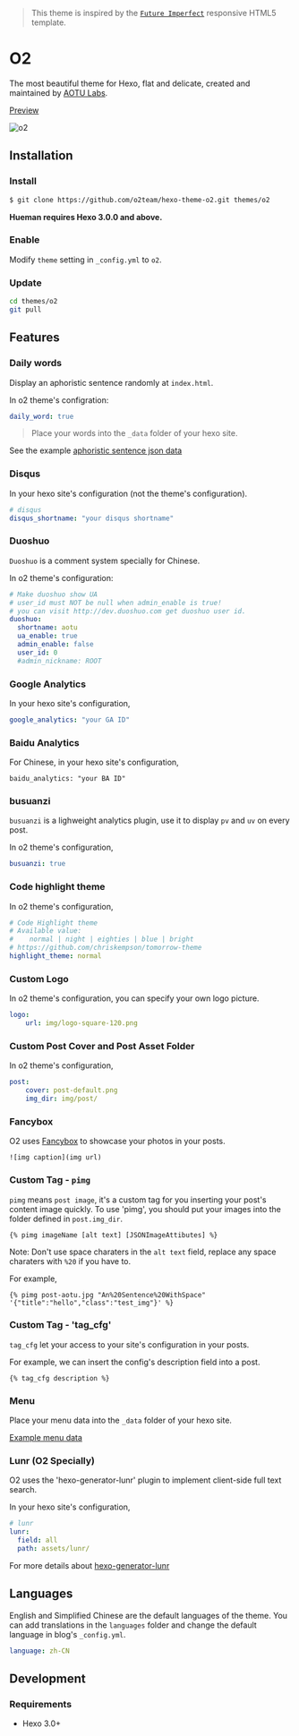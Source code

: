 > This theme is inspired by the [`Future Imperfect`](http://html5up.net/future-imperfect) responsive HTML5 template.

# O2

The most beautiful theme for Hexo, flat and delicate, created and maintained by [AOTU Labs](http://aotu.io). 

[Preview](http://aotu.io/)

![o2](http://aotu.io/img/post/mamboer/o2.jpg "aotu.io")

## Installation

### Install

``` bash
$ git clone https://github.com/o2team/hexo-theme-o2.git themes/o2
```

**Hueman requires Hexo 3.0.0 and above.**

### Enable

Modify `theme` setting in `_config.yml` to `o2`.

### Update

``` bash
cd themes/o2
git pull
```

## Features

### Daily words

Display an aphoristic sentence randomly at `index.html`.

In o2 theme's configration:

```yml
daily_word: true
```

> Place your words into the `_data` folder of your hexo site.

See the example [aphoristic sentence json data](https://github.com/o2team/o2team.github.io/blob/hexo/source/_data/words.json)

### Disqus

In your hexo site's configuration (not the theme's configuration).

```yml
# disqus
disqus_shortname: "your disqus shortname"
```

### Duoshuo

`Duoshuo` is a comment system specially for Chinese.

In o2 theme's configuration:

```yml
# Make duoshuo show UA
# user_id must NOT be null when admin_enable is true!
# you can visit http://dev.duoshuo.com get duoshuo user id.
duoshuo:
  shortname: aotu
  ua_enable: true
  admin_enable: false
  user_id: 0
  #admin_nickname: ROOT
```

### Google Analytics

In your hexo site's configuration,

```yml
google_analytics: "your GA ID"
```

### Baidu Analytics

For Chinese, in your hexo site's configuration,

```
baidu_analytics: "your BA ID"
```

### busuanzi

`busuanzi` is a lighweight analytics plugin, use it to display `pv` and `uv` on every post.

In o2 theme's configuration,

```yml
busuanzi: true
```

### Code highlight theme

In o2 theme's configuration,

```yml
# Code Highlight theme
# Available value:
#    normal | night | eighties | blue | bright
# https://github.com/chriskempson/tomorrow-theme
highlight_theme: normal
```

### Custom Logo

In o2 theme's configuration, you can specify your own logo picture.

```yml
logo:
    url: img/logo-square-120.png
```

### Custom Post Cover and Post Asset Folder

In o2 theme's configuration,

```yml
post:
    cover: post-default.png
    img_dir: img/post/
```

### Fancybox

O2 uses [Fancybox] to showcase your photos in your posts. 

```
![img caption](img url)
```

### Custom Tag - `pimg`

`pimg` means `post image`, it's a custom tag for you inserting your post's content image quickly.
To use 'pimg', you should put your images into the folder defined in `post.img_dir`.

```
{% pimg imageName [alt text] [JSONImageAttibutes] %}
```

Note: Don't use space charaters in the `alt text` field, replace any space charaters with `%20` if you have to.

For example,

```
{% pimg post-aotu.jpg "An%20Sentence%20WithSpace" '{"title":"hello","class":"test_img"}' %}
```

### Custom Tag - 'tag_cfg'

`tag_cfg` let your access to your site's configuration in your posts.

For example, we can insert the config's description field into a post.

```
{% tag_cfg description %}
```

### Menu

Place your menu data into the `_data` folder of your hexo site.

[Example menu data](https://github.com/o2team/o2team.github.io/blob/hexo/source/_data/menu.yml)

### Lunr (O2 Specially)

O2 uses the 'hexo-generator-lunr' plugin to implement client-side full text search.

In your hexo site's configuration,

```yml
# lunr
lunr:
  field: all
  path: assets/lunr/
```

For more details about [hexo-generator-lunr](o2team/hexo-generator-lunr)

## Languages

English and Simplified Chinese are the default languages of the theme. You can add translations in the `languages` folder and change the default language in blog's `_config.yml`.

``` yml
language: zh-CN
```

## Development

### Requirements

- Hexo 3.0+


[Hexo]: http://hexo.io/
[Fancybox]: http://fancyapps.com/fancybox/
[Font Awesome]: http://fontawesome.io/
[Aotu.io]: http://aotu.io/
